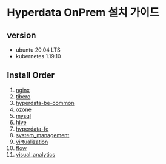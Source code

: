 # Hyperdata OnPrem 설치 가이드

## version

- ubuntu 20.04 LTS
- kubernetes 1.19.10

## Install Order
1. [nginx](./nginx)
2. [tibero](./tibero)
3. [hyperdata-be-common](./hyperdata-be-common)
4. [ozone](./ozone)
5. [mysql](./mysql)
6. [hive](./hive)
7. [hyperdata-fe](./hyperdata-fe)
8. [system_management](./system_management)
9. [virtualization](./virtualization)
10. [flow](./flow)
11. [visual_analytics](./visualanalytics)
